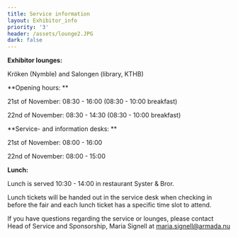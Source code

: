 ```yaml
---
title: Service information
layout: Exhibitor_info
priority: '3'
header: /assets/lounge2.JPG
dark: false
---
```

**Exhibitor lounges:**

Kröken (Nymble) and Salongen (library, KTHB)

**Opening hours: **

21st of November: 08:30 - 16:00 (08:30 - 10:00 breakfast)

22nd of November: 08:30 - 14:30 (08:30 - 10:00 breakfast)

**Service- and information desks: **

21st of November: 08:00 - 16:00

22nd of November: 08:00 - 15:00

**Lunch:**

Lunch is served 10:30 - 14:00 in restaurant Syster & Bror.

Lunch tickets will be handed out in the service desk when checking in before the fair and each lunch ticket has a specific time slot to attend.

If you have questions regarding the service or lounges, please contact Head of Service and Sponsorship, Maria Signell at maria.signell@armada.nu

